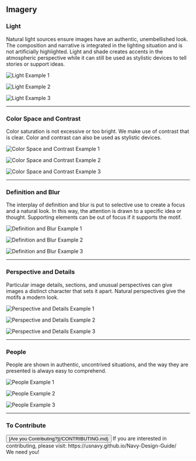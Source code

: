 ## Imagery

### Light

Natural light sources ensure images have an authentic, unembellished look. The composition and narrative is integrated in the lighting situation and is not artificially highlighted.  Light and shade creates accents in the atmospheric perspective while it can still be used as stylistic devices to tell stories or support ideas.

![Light Example 1](https://usnavy.github.io/Navy-Design-Guide/img/imagery-examples/lighting-1.JPG "Light Example 1")

![Light Example 2](https://usnavy.github.io/Navy-Design-Guide/img/imagery-examples/lighting-2.JPG "Light Example 2")

![Light Example 3](https://usnavy.github.io/Navy-Design-Guide/img/imagery-examples/lighting-3.JPG "Light Example 3")

  <hr>

### Color Space and Contrast

Color saturation is not excessive or too bright.  We make use of contrast that is clear. Color and contrast can also be used as stylistic devices.

![Color Space and Contrast Example 1](https://usnavy.github.io/Navy-Design-Guide/img/imagery-examples/color-space-and-contrast-1.JPG "Color Space and Contrast Example 1")

![Color Space and Contrast Example 2](https://usnavy.github.io/Navy-Design-Guide/img/imagery-examples/color-space-and-contrast-2.JPG  "Color Space and Contrast Example 2")

![Color Space and Contrast Example 3](https://usnavy.github.io/Navy-Design-Guide/img/imagery-examples/color-space-and-contrast-3.JPG   "Color Space and Contrast Example 3")

  <hr>

### Definition and Blur

The interplay of definition and blur is put to selective use to create a focus and a natural look.  In this way, the attention is drawn to a specific idea or thought.  Supporting elements can be out of focus if it supports the motif.

![Definition and Blur Example 1](https://usnavy.github.io/Navy-Design-Guide/img/imagery-examples/definition-and-blur-1.JPG   "Definition and Blur Example 1")

![Definition and Blur Example 2](https://usnavy.github.io/Navy-Design-Guide/img/imagery-examples/definition-and-blur-2.JPG  "Definition and Blur Example 2")

![Definition and Blur Example 3](https://usnavy.github.io/Navy-Design-Guide/img/imagery-examples/definition-and-blur-3.JPG  "Definition and Blur Example 3")

  <hr>

### Perspective and Details

Particular image details, sections, and unusual perspectives can give images a distinct character that sets it apart.  Natural perspectives give the motifs a modern look. 

![Perspective and Details Example 1](https://usnavy.github.io/Navy-Design-Guide/img/imagery-examples/perspective-and-details-1.JPG "Perspective and Details Example 1")

![Perspective and Details Example 2](https://usnavy.github.io/Navy-Design-Guide/img/imagery-examples/perspective-and-details-2.JPG  "Perspective and Details Example 2")

![Perspective and Details Example 3](https://usnavy.github.io/Navy-Design-Guide/img/imagery-examples/perspective-and-details-3.JPG   "Perspective and Details Example 3")

  <hr>

### People

People are shown in authentic, uncontrived situations, and the way they are presented is always easy to comprehend.

![People Example 1](https://usnavy.github.io/Navy-Design-Guide/img/imagery-examples/people-1.JPG   "People Example 1")

![People Example 2](https://usnavy.github.io/Navy-Design-Guide/img/imagery-examples/people-2.JPG  "People Example 2")

![People Example 3](https://usnavy.github.io/Navy-Design-Guide/img/imagery-examples/people-3.JPG  "People Example 3")

<hr>

### To Contribute<br>
<button id="contribute-guidance">
[Are you Contributing?](/CONTRIBUTING.md)
</button>  
<span class="contribute-comment">If you are interested in contributing, please visit: https://usnavy.github.io/Navy-Design-Guide/ <br>We need you!</span>
<br>
<br>
